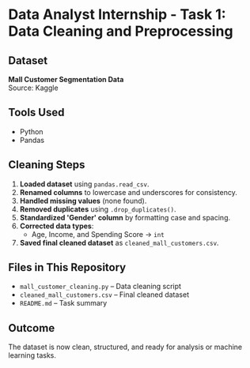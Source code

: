 # Data Analyst Internship - Task 1: Data Cleaning and Preprocessing
## Dataset
**Mall Customer Segmentation Data**  
Source: Kaggle
## Tools Used
- Python
- Pandas
## Cleaning Steps
1. **Loaded dataset** using `pandas.read_csv`.
2. **Renamed columns** to lowercase and underscores for consistency.
3. **Handled missing values** (none found).
4. **Removed duplicates** using `.drop_duplicates()`.
5. **Standardized 'Gender' column** by formatting case and spacing.
6. **Corrected data types**:
   - Age, Income, and Spending Score → `int`
7. **Saved final cleaned dataset** as `cleaned_mall_customers.csv`.
## Files in This Repository
- `mall_customer_cleaning.py` – Data cleaning script
- `cleaned_mall_customers.csv` – Final cleaned dataset
- `README.md` – Task summary
## Outcome
The dataset is now clean, structured, and ready for analysis or machine learning tasks.
